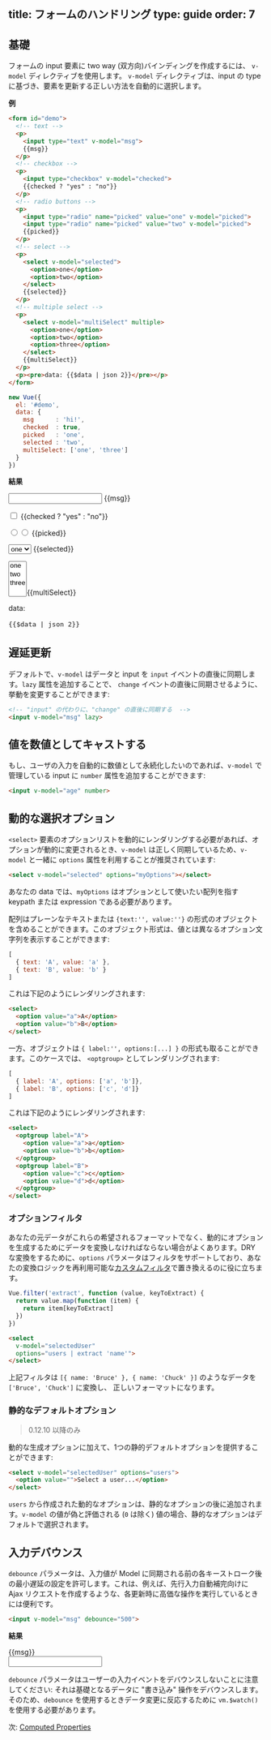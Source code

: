 title: フォームのハンドリング
type: guide
order: 7
---

## 基礎

フォームの input 要素に two way (双方向)バインディングを作成するには、 `v-model` ディレクティブを使用します。 `v-model` ディレクティブは、input の type に基づき、要素を更新する正しい方法を自動的に選択します。

**例**

``` html
<form id="demo">
  <!-- text -->
  <p>
    <input type="text" v-model="msg">
    {{msg}}
  </p>
  <!-- checkbox -->
  <p>
    <input type="checkbox" v-model="checked">
    {{checked ? "yes" : "no"}}
  </p>
  <!-- radio buttons -->
  <p>
    <input type="radio" name="picked" value="one" v-model="picked">
    <input type="radio" name="picked" value="two" v-model="picked">
    {{picked}}
  </p>
  <!-- select -->
  <p>
    <select v-model="selected">
      <option>one</option>
      <option>two</option>
    </select>
    {{selected}}
  </p>
  <!-- multiple select -->
  <p>
    <select v-model="multiSelect" multiple>
      <option>one</option>
      <option>two</option>
      <option>three</option>
    </select>
    {{multiSelect}}
  </p>
  <p><pre>data: {{$data | json 2}}</pre></p>
</form>
```

``` js
new Vue({
  el: '#demo',
  data: {
    msg      : 'hi!',
    checked  : true,
    picked   : 'one',
    selected : 'two',
    multiSelect: ['one', 'three']
  }
})
```

**結果**

<form id="demo"><p><input type="text" v-model="msg"> {&#123;msg&#125;}</p><p><input type="checkbox" v-model="checked"> {&#123;checked ? &quot;yes&quot; : &quot;no&quot;&#125;}</p><p><input type="radio" v-model="picked" name="picked" value="one"><input type="radio" v-model="picked" name="picked" value="two"> {&#123;picked&#125;}</p><p><select v-model="selected"><option>one</option><option>two</option></select> {&#123;selected&#125;}</p><p><select v-model="multiSelect" multiple><option>one</option><option>two</option><option>three</option></select>{&#123;multiSelect&#125;}</p><p>data:<pre style="font-size:13px;background:transparent;line-height:1.5em">{&#123;$data | json 2&#125;}</pre></p></form>
<script>
new Vue({
  el: '#demo',
  data: {
    msg      : 'hi!',
    checked  : true,
    picked   : 'one',
    selected : 'two',
    multiSelect: ['one', 'three']
  }
})
</script>

## 遅延更新

デフォルトで、`v-model` はデータと input を `input` イベントの直後に同期します。`lazy` 属性を追加することで、 `change` イベントの直後に同期させるように、挙動を変更することができます:

``` html
<!-- "input" の代わりに、"change" の直後に同期する  -->
<input v-model="msg" lazy>
```

## 値を数値としてキャストする

もし、ユーザの入力を自動的に数値として永続化したいのであれば、`v-model` で管理している input に `number` 属性を追加することができます:

``` html
<input v-model="age" number>
```

## 動的な選択オプション

`<select>` 要素のオプションリストを動的にレンダリングする必要があれば、オプションが動的に変更されるとき、`v-model` は正しく同期しているため、`v-model`  と一緒に `options` 属性を利用することが推奨されています:

``` html
<select v-model="selected" options="myOptions"></select>
```

あなたの data では、`myOptions` はオプションとして使いたい配列を指す keypath または expression である必要があります。

配列はプレーンなテキストまたは `{text:'', value:''}` の形式のオブジェクトを含めることができます。このオブジェクト形式は、値とは異なるオプション文字列を表示することができます:

``` js
[
  { text: 'A', value: 'a' },
  { text: 'B', value: 'b' }
]
```

これは下記のようにレンダリングされます:

``` html
<select>
  <option value="a">A</option>
  <option value="b">B</option>
</select>
```

一方、オブジェクトは `{ label:'', options:[...] }` の形式も取ることができます。このケースでは、 `<optgroup>` としてレンダリングされます:

``` js
[
  { label: 'A', options: ['a', 'b']},
  { label: 'B', options: ['c', 'd']}
]
```

これは下記のようにレンダリングされます:

``` html
<select>
  <optgroup label="A">
    <option value="a">a</option>
    <option value="b">b</option>
  </optgroup>
  <optgroup label="B">
    <option value="c">c</option>
    <option value="d">d</option>
  </optgroup>
</select>
```

### オプションフィルタ

あなたの元データがこれらの希望されるフォーマットでなく、動的にオプションを生成するためにデータを変換しなければならない場合がよくあります。DRY な変換をするために、`options` パラメータはフィルタをサポートしており、あなたの変換ロジックを再利用可能な[カスタムフィルタ](/guide/custom-filter.html)で置き換えるのに役に立ちます。

``` js
Vue.filter('extract', function (value, keyToExtract) {
  return value.map(function (item) {
    return item[keyToExtract]
  })
})
```

``` html
<select
  v-model="selectedUser"
  options="users | extract 'name'">
</select>
```

上記フィルタは `[{ name: 'Bruce' }, { name: 'Chuck' }]` のようなデータを `['Bruce', 'Chuck']` に変換し、 正しいフォーマットになります。

### 静的なデフォルトオプション

> 0.12.10 以降のみ

動的な生成オプションに加えて、1つの静的デフォルトオプションを提供することができます:

``` html
<select v-model="selectedUser" options="users">
  <option value="">Select a user...</option>
</select>
```

`users` から作成された動的なオプションは、静的なオプションの後に追加されます。`v-model` の値が偽と評価される (`0` は除く) 値の場合、静的なオプションはデフォルトで選択されます。

## 入力デバウンス

`debounce` パラメータは、入力値が Model に同期される前の各キーストローク後の最小遅延の設定を許可します。これは、例えば、先行入力自動補完向けに Ajax リクエストを作成するような、各更新時に高価な操作を実行しているときには便利です。

``` html
<input v-model="msg" debounce="500">
```

**結果**

<div id="debounce-demo" class="demo">{&#123;msg&#125;}<br><input v-model="msg" debounce="500"></div>
<script>
new Vue({
  el:'#debounce-demo',
  data: { msg: 'edit me' }
})
</script>

`debounce` パラメータはユーザーの入力イベントをデバウンスしないことに注意してください: それは基礎となるデータに "書き込み" 操作をデバウンスします。そのため、`debounce` を使用するときデータ変更に反応するために `vm.$watch()` を使用する必要があります。

次: [Computed Properties](/guide/computed.html)
